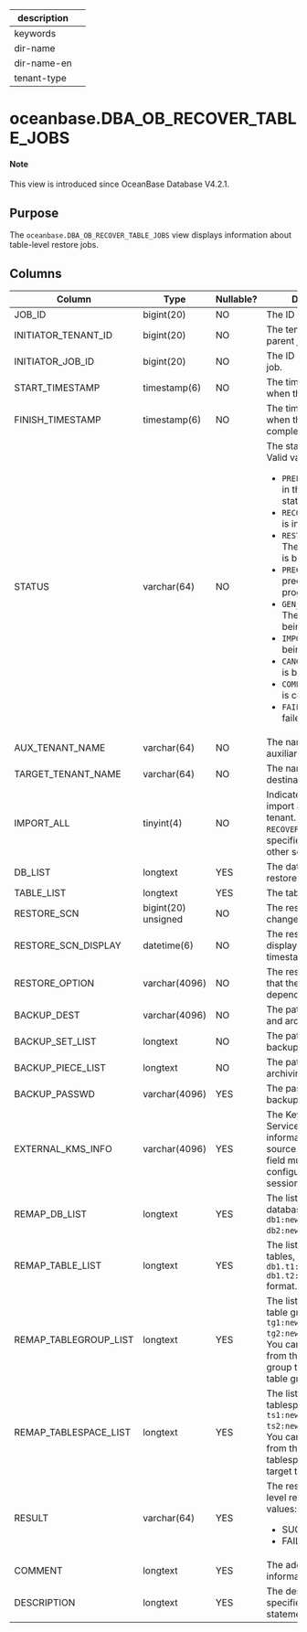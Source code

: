 | description ||
|---|---|
| keywords ||
| dir-name ||
| dir-name-en ||
| tenant-type ||

# oceanbase.DBA_OB_RECOVER_TABLE_JOBS


<main id="notice" type='explain'>
  <h4>Note</h4>
  <p>This view is introduced since OceanBase Database V4.2.1. </p>
</main>

## Purpose

The `oceanbase.DBA_OB_RECOVER_TABLE_JOBS` view displays information about table-level restore jobs. 

## Columns

| **Column** | **Type** | **Nullable?** | **Description** |
| --- | --- | --- | --- |
| JOB_ID | bigint(20) | NO | The ID of the job. |
| INITIATOR_TENANT_ID | bigint(20) | NO | The tenant ID of the parent job. |
| INITIATOR_JOB_ID | bigint(20) | NO | The ID of the parent job. |
| START_TIMESTAMP | timestamp(6) | NO | The time on the tenant when the job started. |
| FINISH_TIMESTAMP | timestamp(6) | NO | The time on the tenant when the job was completed. |
| STATUS | varchar(64) | NO | The status of the job. Valid values:<ul><li>`PREPARE`: The job is in the initialization state.  </li><li>`RECOVERING`: Restore is in progress. </li><li>`RESTORE_AUX_TENANT`: The auxiliary tenant is being restored. </li><li>`PRECHECK_IMPORT`: A precheck is in progress. </li><li>`GEN_IMPORT_JOB`: The import job is being initialized. </li><li>`IMPORTING`: A table is being imported. </li><li> `CANCELING`: The job is being canceled.</li><li>`COMPLETED`: The job is completed. </li><li>`FAILED`: The job failed. </li></ul> |
| AUX_TENANT_NAME | varchar(64) | NO | The name of the auxiliary tenant. |
| TARGET_TENANT_NAME | varchar(64) | NO | The name of the destination tenant. |
| IMPORT_ALL | tinyint(4) | NO | Indicates whether to import all tables in the tenant. The value is `1` if `RECOVER TABLE *.*` is specified, and is `0` in other scenarios. |
| DB_LIST | longtext | YES | The databases to restore. |
| TABLE_LIST | longtext | YES | The tables to restore. |
| RESTORE_SCN | bigint(20) unsigned | NO | The restore system change number (SCN). |
| RESTORE_SCN_DISPLAY | datetime(6) | NO | The restore SCN displayed as a timestamp. |
| RESTORE_OPTION | varchar(4096) | NO | The restore options that the auxiliary tenant depends on. |
| BACKUP_DEST | varchar(4096) | NO | The path for backup and archiving. |
| BACKUP_SET_LIST | longtext | NO | The path for data backup. |
| BACKUP_PIECE_LIST | longtext | NO | The path for log archiving. |
| BACKUP_PASSWD | varchar(4096) | YES | The password of the backup set. |
| EXTERNAL_KMS_INFO | varchar(4096) | YES | The Key Management Service (KMS) information of the source tenant. This field must be configured in the session.  |
| REMAP_DB_LIST | longtext | YES | The list of renamed databases, in the `db1:new_db1, db2:newdb2` format. |
| REMAP_TABLE_LIST | longtext | YES | The list of renamed tables, in the `db1.t1:new_t1, db1.t2:db2.new_t2` format. |
| REMAP_TABLEGROUP_LIST | longtext | YES | The list of remapped table groups in the `tg1:new_tg1, tg2:new_tg2` format. You can remap a table from the original table group to the target table group. |
| REMAP_TABLESPACE_LIST | longtext | YES | The list of remapped tablespaces, in the `ts1:new_ts1, ts2:new_ts2` format. You can remap a table from the original tablespace to the target tablespace. |
| RESULT | varchar(64) | YES | The result of the table-level restore job. Valid values:<ul><li>SUCCESS  </li><li>FAIL </li></ul> |
| COMMENT | longtext | YES | The additional information. |
| DESCRIPTION | longtext | YES | The description specified in the restore statement. |
